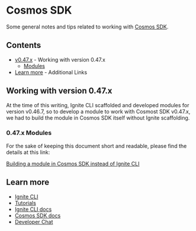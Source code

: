 # Cosmos SDK
Some general notes and tips related to working with [Cosmos SDK](https://tutorials.cosmos.network/).

## Contents

* [v0.47.x](#working-with-version-047x) - Working with version 0.47.x
	* [Modules](#047x-modules)
* [Learn more](#learn-more) - Additional Links

## Working with version 0.47.x
At the time of this writing, Ignite CLI scaffolded and developed modules for version v0.46.7, so to develop a module to work with Cosmost SDK v0.47.x, we had to build the module in Cosmos SDK itself without Ignite scaffolding.

### 0.47.x Modules
For the sake of keeping this document short and readable, please find the details at this link:

[Building a module in Cosmos SDK instead of Ignite CLI](/cosmos/BuildingCosmosModule.md)

## Learn more

- [Ignite CLI](https://ignite.com/cli)
- [Tutorials](https://docs.ignite.com/guide)
- [Ignite CLI docs](https://docs.ignite.com)
- [Cosmos SDK docs](https://docs.cosmos.network)
- [Developer Chat](https://discord.gg/ignite)